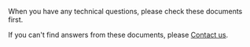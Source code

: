 When you have any technical questions, please check these documents first. 

If you can't find answers from these documents, please [Contact us](http://webpivottable.com/contact/).